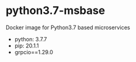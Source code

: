 # python3.7-msbase

Docker image for Python3.7 based microservices

- python: 3.7.7
- pip: 20.1.1
- grpcio==1.29.0
